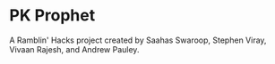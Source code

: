 # PK Prophet

A Ramblin' Hacks project created by Saahas Swaroop, Stephen Viray, Vivaan Rajesh, and Andrew Pauley.

